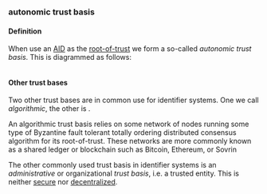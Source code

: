 ### autonomic trust basis

<h4>Definition</h4><p>When use an <a href="AID">AID</a> as the <a href="root-of-trust">root-of-trust</a> we form a so-called <em>autonomic trust basis</em>. This is diagrammed as follows:</p><p><img src="https://github.com/weboftrust/WOT-terms/static/img/autonomic-trust-basis.png" alt=""> </p><h4>Other trust bases</h4><p>Two other trust bases are in common use for identifier systems. One we call <em>algorithmic</em>, the other is . </p><p>An algorithmic trust basis relies on some network of nodes running some type of Byzantine fault tolerant totally ordering distributed consensus algorithm for its root-of-trust. These networks are more commonly known as a shared ledger or blockchain such as Bitcoin, Ethereum, or Sovrin</p><p>The other commonly used trust basis in identifier systems is an <em>administrative</em> or organizational <em>trust basis</em>, i.e. a trusted entity. This is neither <a href="security">secure</a> nor <a href="decentralized-identifier">decentralized</a>.</p>